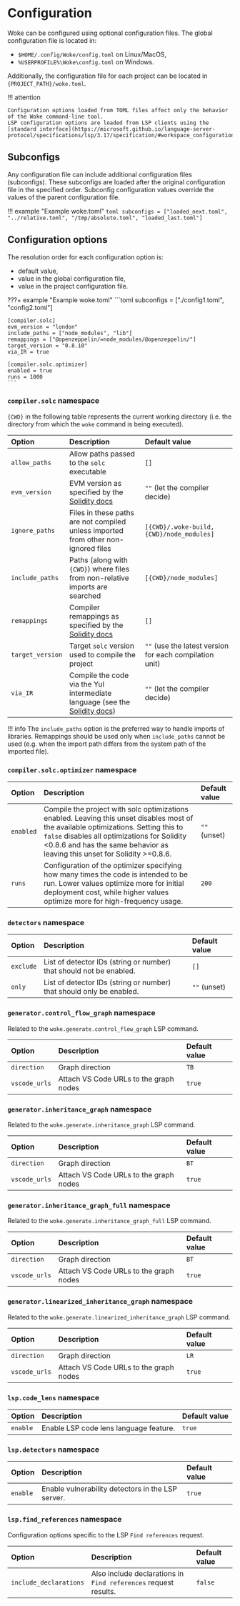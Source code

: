 # Configuration

Woke can be configured using optional configuration files. The global configuration file is located in:

- `$HOME/.config/Woke/config.toml` on Linux/MacOS,
- `%USERPROFILE%\Woke\config.toml` on Windows.

Additionally, the configuration file for each project can be located in `{PROJECT_PATH}/woke.toml`.

!!! attention

    Configuration options loaded from TOML files affect only the behavior of the Woke command-line tool.
    LSP configuration options are loaded from LSP clients using the [standard interface](https://microsoft.github.io/language-server-protocol/specifications/lsp/3.17/specification/#workspace_configuration).

## Subconfigs
Any configuration file can include additional configuration files (subconfigs). These subconfigs are loaded after the original configuration file in the specified order. Subconfig configuration values override the values of the parent configuration file.

!!! example "Example woke.toml"
    ```toml
    subconfigs = ["loaded_next.toml", "../relative.toml", "/tmp/absolute.toml", "loaded_last.toml"]
    ```

## Configuration options
The resolution order for each configuration option is:

- default value,
- value in the global configuration file,
- value in the project configuration file.

???+ example "Example woke.toml"
    ```toml
    subconfigs = ["./config1.toml", "config2.toml"]

    [compiler.solc]
    evm_version = "london"
    include_paths = ["node_modules", "lib"]
    remappings = ["@openzeppelin/=node_modules/@openzeppelin/"]
    target_version = "0.8.10"
    via_IR = true

    [compiler.solc.optimizer]
    enabled = true
    runs = 1000
    ```

### `compiler.solc` namespace
`{CWD}` in the following table represents the current working directory (i.e. the directory from which the `woke` command is being executed).

| Option                        | Description                                                                                                                                    | Default value                                           |
|:------------------------------|:-----------------------------------------------------------------------------------------------------------------------------------------------|:--------------------------------------------------------|
| `allow_paths`                 | Allow paths passed to the `solc` executable                                                                                                    | `[]`                                                    |
| `evm_version`                 | EVM version as specified by the [Solidity docs](https://docs.soliditylang.org/en/latest/using-the-compiler.html#target-options)                | `""` (let the compiler decide)                          |
| `ignore_paths`                | Files in these paths are not compiled unless imported from other non-ignored files                                                             | `[{CWD}/.woke-build, {CWD}/node_modules]`               |
| <nobr>`include_paths`</nobr>  | Paths (along with `{CWD}`) where files from non-relative imports are searched                                                                  | `[{CWD}/node_modules]`                                  |
| `remappings`                  | Compiler remappings as specified by the [Solidity docs](https://docs.soliditylang.org/en/latest/path-resolution.html#import-remapping)         | `[]`                                                    |
| <nobr>`target_version`</nobr> | Target `solc` version used to compile the project                                                                                              | `""` (use the latest version for each compilation unit) |
| `via_IR`                      | Compile the code via the Yul intermediate language (see the [Solidity docs](https://docs.soliditylang.org/en/latest/ir-breaking-changes.html)) | `""` (let the compiler decide)                          |

!!! info
    The `include_paths` option is the preferred way to handle imports of libraries. Remappings should be used only when `include_paths` cannot be used (e.g. when the import path differs from the system path of the imported file).

### `compiler.solc.optimizer` namespace

| Option    | Description                                                                                                                                                                                                                                                        | Default value |
|:----------|:-------------------------------------------------------------------------------------------------------------------------------------------------------------------------------------------------------------------------------------------------------------------|:--------------|
| `enabled` | Compile the project with solc optimizations enabled. Leaving this unset disables most of the available optimizations. Setting this to `false` disables all optimizations for Solidity <0.8.6 and has the same behavior as leaving this unset for Solidity >=0.8.6. | `""` (unset)  |
| `runs`    | Configuration of the optimizer specifying how many times the code is intended to be run. Lower values optimize more for initial deployment cost, while higher values optimize more for high-frequency usage.                                                       | `200`         |

### `detectors` namespace

| Option    | Description                                                          | Default value |
|:----------|:---------------------------------------------------------------------|:--------------|
| `exclude` | List of detector IDs (string or number) that should not be enabled.  | `[]`          |
| `only`    | List of detector IDs (string or number) that should only be enabled. | `""` (unset)  |

### `generator.control_flow_graph` namespace
Related to the `woke.generate.control_flow_graph` LSP command.

| Option        | Description                            | Default value |
|:--------------|:---------------------------------------|:--------------|
| `direction`   | Graph direction                        | `TB`          |
| `vscode_urls` | Attach VS Code URLs to the graph nodes | `true`        |

### `generator.inheritance_graph` namespace
Related to the `woke.generate.inheritance_graph` LSP command.

| Option        | Description                            | Default value |
|:--------------|:---------------------------------------|:--------------|
| `direction`   | Graph direction                        | `BT`          |
| `vscode_urls` | Attach VS Code URLs to the graph nodes | `true`        |

### `generator.inheritance_graph_full` namespace
Related to the `woke.generate.inheritance_graph_full` LSP command.

| Option        | Description                            | Default value |
|:--------------|:---------------------------------------|:--------------|
| `direction`   | Graph direction                        | `BT`          |
| `vscode_urls` | Attach VS Code URLs to the graph nodes | `true`        |

### `generator.linearized_inheritance_graph` namespace
Related to the `woke.generate.linearized_inheritance_graph` LSP command.

| Option        | Description                            | Default value |
|:--------------|:---------------------------------------|:--------------|
| `direction`   | Graph direction                        | `LR`          |
| `vscode_urls` | Attach VS Code URLs to the graph nodes | `true`        |

### `lsp.code_lens` namespace

| Option   | Description                            | Default value |
|:---------|:---------------------------------------|:--------------|
| `enable` | Enable LSP code lens language feature. | `true`        |

### `lsp.detectors` namespace

| Option   | Description                                       | Default value |
|:---------|:--------------------------------------------------|:--------------|
| `enable` | Enable vulnerability detectors in the LSP server. | `true`        |

### `lsp.find_references` namespace
Configuration options specific to the LSP `Find references` request.

| Option                 | Description                                                     | Default value |
|:-----------------------|:----------------------------------------------------------------|:--------------|
| `include_declarations` | Also include declarations in `Find references` request results. | `false`       |
